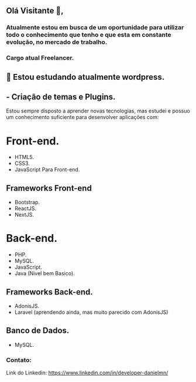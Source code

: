 ## Olá Visitante 👋,
### Atualmente estou em busca de um oportunidade para utilizar todo o conhecimento que tenho e que esta em constante evolução, no mercado de trabalho.
### Cargo atual Freelancer.

## 🌱 Estou estudando atualmente wordpress.
## - Criação de temas e Plugins.

Estou sempre disposto a aprender novas tecnologias, mas estudei e possuo um conhecimento suficiente para desenvolver aplicações com:
# Front-end.
- HTML5.
- CSS3.
- JavaScript Para Front-end.

## Frameworks Front-end
- Bootstrap.
- ReactJS.
- NextJS.

# Back-end.
- PHP.
- MySQL.
- JavaScript.
- Java (Nivel bem Basico).

## Frameworks Back-end.
- AdonisJS.
- Laravel (aprendendo ainda, mas muito parecido com AdonisJS)

## Banco de Dados.
- MySQL.

### Contato:
Link do Linkedin: https://www.linkedin.com/in/developer-danielmn/
<!--
**meirelesdev/meirelesdev** is a ✨ _special_ ✨ repository because its `README.md` (this file) appears on your GitHub profile.

Here are some ideas to get you started:

- 🔭 I’m currently working on ...
- 🌱 I’m currently learning ...
- 👯 I’m looking to collaborate on ...
- 🤔 I’m looking for help with ...
- 💬 Ask me about ...
- 📫 How to reach me: ...
- 😄 Pronouns: ...
- ⚡ Fun fact: ...
-->

